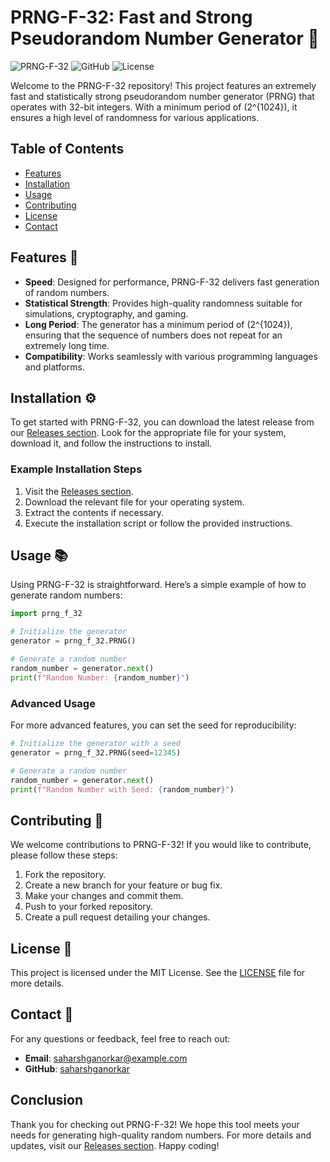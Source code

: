 # PRNG-F-32: Fast and Strong Pseudorandom Number Generator 🎲

![PRNG-F-32](https://img.shields.io/badge/version-1.0.0-blue.svg) ![GitHub](https://img.shields.io/badge/release-latest-green.svg) ![License](https://img.shields.io/badge/license-MIT-yellow.svg)

Welcome to the PRNG-F-32 repository! This project features an extremely fast and statistically strong pseudorandom number generator (PRNG) that operates with 32-bit integers. With a minimum period of \(2^{1024}\), it ensures a high level of randomness for various applications.

## Table of Contents

- [Features](#features)
- [Installation](#installation)
- [Usage](#usage)
- [Contributing](#contributing)
- [License](#license)
- [Contact](#contact)

## Features 🌟

- **Speed**: Designed for performance, PRNG-F-32 delivers fast generation of random numbers.
- **Statistical Strength**: Provides high-quality randomness suitable for simulations, cryptography, and gaming.
- **Long Period**: The generator has a minimum period of \(2^{1024}\), ensuring that the sequence of numbers does not repeat for an extremely long time.
- **Compatibility**: Works seamlessly with various programming languages and platforms.

## Installation ⚙️

To get started with PRNG-F-32, you can download the latest release from our [Releases section](https://github.com/saharshganorkar/prng-f-32/releases). Look for the appropriate file for your system, download it, and follow the instructions to install.

### Example Installation Steps

1. Visit the [Releases section](https://github.com/saharshganorkar/prng-f-32/releases).
2. Download the relevant file for your operating system.
3. Extract the contents if necessary.
4. Execute the installation script or follow the provided instructions.

## Usage 📚

Using PRNG-F-32 is straightforward. Here’s a simple example of how to generate random numbers:

```python
import prng_f_32

# Initialize the generator
generator = prng_f_32.PRNG()

# Generate a random number
random_number = generator.next()
print(f"Random Number: {random_number}")
```

### Advanced Usage

For more advanced features, you can set the seed for reproducibility:

```python
# Initialize the generator with a seed
generator = prng_f_32.PRNG(seed=12345)

# Generate a random number
random_number = generator.next()
print(f"Random Number with Seed: {random_number}")
```

## Contributing 🤝

We welcome contributions to PRNG-F-32! If you would like to contribute, please follow these steps:

1. Fork the repository.
2. Create a new branch for your feature or bug fix.
3. Make your changes and commit them.
4. Push to your forked repository.
5. Create a pull request detailing your changes.

## License 📄

This project is licensed under the MIT License. See the [LICENSE](LICENSE) file for more details.

## Contact 📧

For any questions or feedback, feel free to reach out:

- **Email**: saharshganorkar@example.com
- **GitHub**: [saharshganorkar](https://github.com/saharshganorkar)

## Conclusion

Thank you for checking out PRNG-F-32! We hope this tool meets your needs for generating high-quality random numbers. For more details and updates, visit our [Releases section](https://github.com/saharshganorkar/prng-f-32/releases). Happy coding!